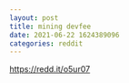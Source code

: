 ```yaml
--- 
layout: post 
title: mining devfee 
date: 2021-06-22 1624389096 
categories: reddit 
--- 
```

https://redd.it/o5ur07
